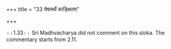 +++
title = "33 येषामर्थे काङ्क्षितम्"

+++
  
  
।।1.33।। Sri Madhvacharya did not comment on this sloka. The commentary
starts from 2.11.  
  
